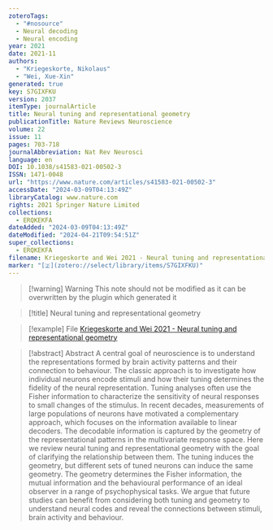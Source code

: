 ```yaml
---
zoteroTags:
  - "#nosource"
  - Neural decoding
  - Neural encoding
year: 2021
date: 2021-11
authors:
  - "Kriegeskorte, Nikolaus"
  - "Wei, Xue-Xin"
generated: true
key: S7GIXFKU
version: 2037
itemType: journalArticle
title: Neural tuning and representational geometry
publicationTitle: Nature Reviews Neuroscience
volume: 22
issue: 11
pages: 703-718
journalAbbreviation: Nat Rev Neurosci
language: en
DOI: 10.1038/s41583-021-00502-3
ISSN: 1471-0048
url: "https://www.nature.com/articles/s41583-021-00502-3"
accessDate: "2024-03-09T04:13:49Z"
libraryCatalog: www.nature.com
rights: 2021 Springer Nature Limited
collections:
  - ERQKEKFA
dateAdded: "2024-03-09T04:13:49Z"
dateModified: "2024-04-21T09:54:51Z"
super_collections:
  - ERQKEKFA
filename: Kriegeskorte and Wei 2021 - Neural tuning and representational geometry
marker: "[🇿](zotero://select/library/items/S7GIXFKU)"
---
```


>[!warning] Warning
> This note should not be modified as it can be overwritten by the plugin which generated it

> [!title] Neural tuning and representational geometry

> [!example] File
> [Kriegeskorte and Wei 2021 - Neural tuning and representational geometry](Kriegeskorte%20and%20Wei%202021%20-%20Neural%20tuning%20and%20representational%20geometry.pdf)

> [!abstract] Abstract
> A central goal of neuroscience is to understand the representations formed by brain activity patterns and their connection to behaviour. The classic approach is to investigate how individual neurons encode stimuli and how their tuning determines the fidelity of the neural representation. Tuning analyses often use the Fisher information to characterize the sensitivity of neural responses to small changes of the stimulus. In recent decades, measurements of large populations of neurons have motivated a complementary approach, which focuses on the information available to linear decoders. The decodable information is captured by the geometry of the representational patterns in the multivariate response space. Here we review neural tuning and representational geometry with the goal of clarifying the relationship between them. The tuning induces the geometry, but different sets of tuned neurons can induce the same geometry. The geometry determines the Fisher information, the mutual information and the behavioural performance of an ideal observer in a range of psychophysical tasks. We argue that future studies can benefit from considering both tuning and geometry to understand neural codes and reveal the connections between stimuli, brain activity and behaviour.

